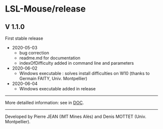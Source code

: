 
# LSL-Mouse/release

## V 1.1.0
First stable release
* 2020-05-03
  - bug correction
  - readme.md for documentation
  - indexOfDifficulty added in command line and parameters
* 2020-06-02
	- Windows executable : solves install difficulties on W10 (thanks to Germain FAITY, Univ. Montpellier)
* 2020-06-04
	- Windows executable added in release
-----  

More detailled information: see in [DOC](/../DOC/).  

-----  
Developed by Pierre JEAN (IMT Mines Alès) and Denis MOTTET (Univ. Montpellier).

